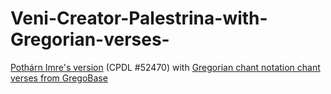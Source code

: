 # Veni-Creator-Palestrina-with-Gregorian-verses-
[Pothárn Imre's version](https://www.cpdl.org/wiki/index.php/Veni_Creator_Spiritus_(Giovanni_Pierluigi_da_Palestrina)#Music_files) (CPDL #52470) with [Gregorian chant notation chant verses from GregoBase](https://gregobase.selapa.net/chant.php?id=2923)
